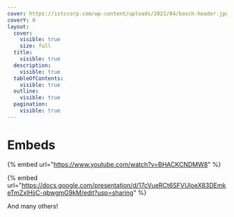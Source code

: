 ```yaml
---
cover: https://istccorp.com/wp-content/uploads/2021/04/bosch-header.jpg
coverY: 0
layout:
  cover:
    visible: true
    size: full
  title:
    visible: true
  description:
    visible: true
  tableOfContents:
    visible: true
  outline:
    visible: true
  pagination:
    visible: true
---
```


# Embeds



{% embed url="https://www.youtube.com/watch?v=BHACKCNDMW8" %}

{% embed url="https://docs.google.com/presentation/d/17cVueRCt6SFVUloeX83DEmkeTmZxIHijC-qbwgmG9kM/edit?usp=sharing" %}

And many others!
